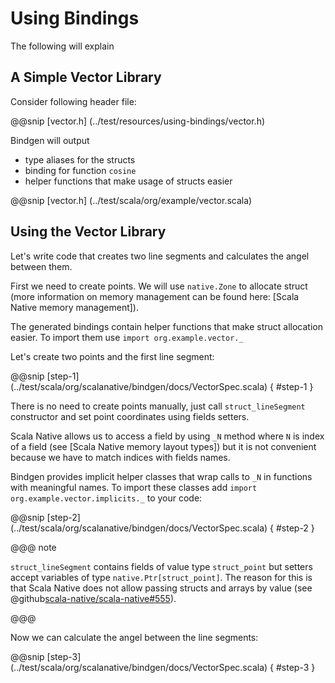 # Using Bindings

The following will explain

## A Simple Vector Library

Consider following header file:

@@snip [vector.h] (../test/resources/using-bindings/vector.h)

Bindgen will output

 * type aliases for the structs
 * binding for function `cosine`
 * helper functions that make usage of structs easier

@@snip [vector.h] (../test/scala/org/example/vector.scala)

## Using the Vector Library

Let's write code that creates two line segments and calculates the angel between them.

First we need to create points. We will use `native.Zone` to
allocate struct (more information on memory management can be found
here: [Scala Native memory management]).

The generated bindings contain helper functions that make struct allocation easier.
To import them use `import org.example.vector._`

Let's create two points and the first line segment:

@@snip [step-1] (../test/scala/org/scalanative/bindgen/docs/VectorSpec.scala) { #step-1 }

There is no need to create points manually, just call `struct_lineSegment`
constructor and set point coordinates using fields setters.

Scala Native allows us to access a field by using `_N` method where `N` is index of a field
(see [Scala Native memory layout types]) but it is not convenient because we have to
match indices with fields names.

Bindgen provides implicit helper classes that wrap calls to `_N` in functions
with meaningful names. To import these classes add `import org.example.vector.implicits._`
to your code:

@@snip [step-2] (../test/scala/org/scalanative/bindgen/docs/VectorSpec.scala) { #step-2 }

@@@ note

`struct_lineSegment` contains fields of value type `struct_point`
but setters accept variables of type `native.Ptr[struct_point]`.
The reason for this is that Scala Native does not allow passing structs
and arrays by value (see @github[scala-native/scala-native#555](scala-native/scala-native#555)).

@@@

Now we can calculate the angel between the line segments:

@@snip [step-3] (../test/scala/org/scalanative/bindgen/docs/VectorSpec.scala) { #step-3 }
